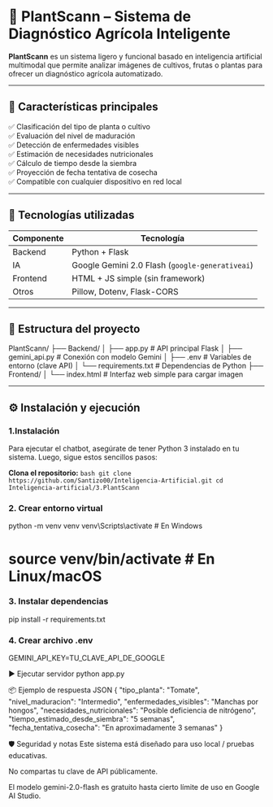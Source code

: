 # 🌿 PlantScann – Sistema de Diagnóstico Agrícola Inteligente

**PlantScann** es un sistema ligero y funcional basado en inteligencia artificial multimodal que permite analizar imágenes de cultivos, frutas o plantas para ofrecer un diagnóstico agrícola automatizado.

---

## 🚀 Características principales

✅ Clasificación del tipo de planta o cultivo  
✅ Evaluación del nivel de maduración  
✅ Detección de enfermedades visibles  
✅ Estimación de necesidades nutricionales  
✅ Cálculo de tiempo desde la siembra  
✅ Proyección de fecha tentativa de cosecha  
✅ Compatible con cualquier dispositivo en red local  

---

## 🧠 Tecnologías utilizadas

| Componente | Tecnología                                      |
|------------|---------------------------------------------    |
| Backend    | Python + Flask                                  |
| IA         | Google Gemini 2.0 Flash (`google-generativeai`) |
| Frontend   | HTML + JS simple (sin framework)                |
| Otros      | Pillow, Dotenv, Flask-CORS                      |

---

## 📁 Estructura del proyecto

PlantScann/
├── Backend/
│ ├── app.py           # API principal Flask
│ ├── gemini_api.py    # Conexión con modelo Gemini
│ ├── .env             # Variables de entorno (clave API)
│ └── requirements.txt # Dependencias de Python
├── Frontend/
│ └── index.html       # Interfaz web simple para cargar imagen


---

## ⚙️ Instalación y ejecución

### 1.Instalación

Para ejecutar el chatbot, asegúrate de tener Python 3 instalado en tu sistema. Luego, sigue estos sencillos pasos:

  **Clona el repositorio:**
    ```bash
    git clone https://github.com/Santizo00/Inteligencia-Artificial.git
    cd Inteligencia-artificial/3.PlantScann
    ```

### 2. Crear entorno virtual

python -m venv venv
venv\Scripts\activate  # En Windows

# source venv/bin/activate  # En Linux/macOS

### 3. Instalar dependencias

pip install -r requirements.txt


### 4. Crear archivo .env 

GEMINI_API_KEY=TU_CLAVE_API_DE_GOOGLE

▶️ Ejecutar servidor
python app.py

📦 Ejemplo de respuesta JSON
{
  "tipo_planta": "Tomate",
  "nivel_maduracion": "Intermedio",
  "enfermedades_visibles": "Manchas por hongos",
  "necesidades_nutricionales": "Posible deficiencia de nitrógeno",
  "tiempo_estimado_desde_siembra": "5 semanas",
  "fecha_tentativa_cosecha": "En aproximadamente 3 semanas"
}

🛡 Seguridad y notas
Este sistema está diseñado para uso local / pruebas educativas.

No compartas tu clave de API públicamente.

El modelo gemini-2.0-flash es gratuito hasta cierto límite de uso en Google AI Studio.

